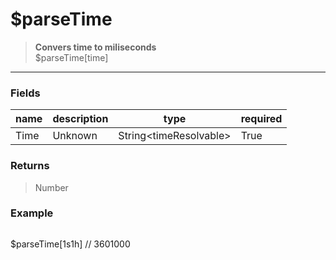 # **$parseTime**
> **Convers time to miliseconds** <br/>
> $parseTime[time]
- - -

### Fields
| name | description | type | required |
|------|-------------|------|----------|
| Time | Unknown | String&lt;timeResolvable&gt; | True |

### Returns
> Number

### Example
> ```php
$parseTime[1s1h] // 3601000
```